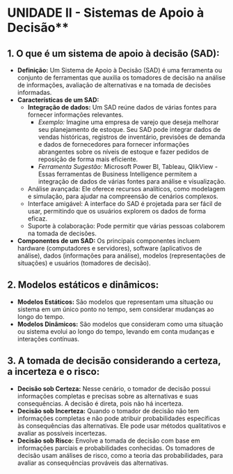 # UNIDADE II - Sistemas de Apoio à Decisão**

## 1. O que é um sistema de apoio à decisão (SAD):
   - **Definição:** Um Sistema de Apoio à Decisão (SAD) é uma ferramenta ou conjunto de ferramentas que auxilia os tomadores de decisão na análise de informações, avaliação de alternativas e na tomada de decisões informadas.
   - **Características de um SAD:**
      - **Integração de dados:** Um SAD reúne dados de várias fontes para fornecer informações relevantes.
         - *Exemplo:* Imagine uma empresa de varejo que deseja melhorar seu planejamento de estoque. Seu SAD pode integrar dados de vendas históricas, registros de inventário, previsões de demanda e dados de fornecedores para fornecer informações abrangentes sobre os níveis de estoque e fazer pedidos de reposição de forma mais eficiente.
         - *Ferramenta Sugestão:* Microsoft Power BI, Tableau, QlikView - Essas ferramentas de Business Intelligence permitem a integração de dados de várias fontes para análise e visualização.
      - Análise avançada: Ele oferece recursos analíticos, como modelagem e simulação, para ajudar na compreensão de cenários complexos.
      - Interface amigável: A interface do SAD é projetada para ser fácil de usar, permitindo que os usuários explorem os dados de forma eficaz.
      - Suporte à colaboração: Pode permitir que várias pessoas colaborem na tomada de decisões.
   - **Componentes de um SAD:** Os principais componentes incluem hardware (computadores e servidores), software (aplicativos de análise), dados (informações para análise), modelos (representações de situações) e usuários (tomadores de decisão).

## 2. Modelos estáticos e dinâmicos:
   - **Modelos Estáticos:** São modelos que representam uma situação ou sistema em um único ponto no tempo, sem considerar mudanças ao longo do tempo.
   - **Modelos Dinâmicos:** São modelos que consideram como uma situação ou sistema evolui ao longo do tempo, levando em conta mudanças e interações contínuas.

## 3. A tomada de decisão considerando a certeza, a incerteza e o risco:
   - **Decisão sob Certeza:** Nesse cenário, o tomador de decisão possui informações completas e precisas sobre as alternativas e suas consequências. A decisão é direta, pois não há incerteza.
   - **Decisão sob Incerteza:** Quando o tomador de decisão não tem informações completas e não pode atribuir probabilidades específicas às consequências das alternativas. Ele pode usar métodos qualitativos e avaliar as possíveis incertezas.
   - **Decisão sob Risco:** Envolve a tomada de decisão com base em informações parciais e probabilidades conhecidas. Os tomadores de decisão usam análises de risco, como a teoria das probabilidades, para avaliar as consequências prováveis das alternativas.
